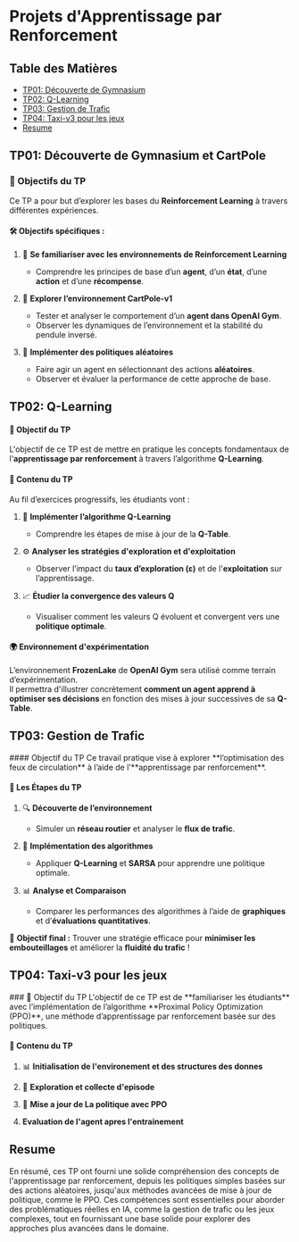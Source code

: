 # Projets d'Apprentissage par Renforcement


## Table des Matières

<div class="toc">
  <ul>
    <li><a href="#tp01">TP01: Découverte de Gymnasium</a></li>
    <li><a href="#tp02">TP02: Q-Learning</a></li>
    <li><a href="#tp03">TP03: Gestion de Trafic</a></li>
    <li><a href="#tp04">TP04: Taxi-v3 pour les jeux</a></li> 
    <li><a href="#resume">Resume</a></li> 
  </ul>
</div>

<h2 id="tp01">TP01: Découverte de Gymnasium et CartPole</h2>

### 🎯 Objectifs du TP

Ce TP a pour but d’explorer les bases du **Reinforcement Learning** à travers différentes expériences.

#### 🛠️ Objectifs spécifiques :

1. 🚀 **Se familiariser avec les environnements de Reinforcement Learning**  
   - Comprendre les principes de base d’un **agent**, d’un **état**, d’une **action** et d’une **récompense**.

2. 🎡 **Explorer l’environnement CartPole-v1**  
   - Tester et analyser le comportement d’un **agent dans OpenAI Gym**.  
   - Observer les dynamiques de l’environnement et la stabilité du pendule inversé.

3. 🎲 **Implémenter des politiques aléatoires**  
   - Faire agir un agent en sélectionnant des actions **aléatoires**.  
   - Observer et évaluer la performance de cette approche de base.

<h2 id="tp02">TP02: Q-Learning</h2>

#### 🎯 Objectif du TP
L'objectif de ce TP est de mettre en pratique les concepts fondamentaux de l'**apprentissage par renforcement** à travers l’algorithme **Q-Learning**.

#### 📌 Contenu du TP
Au fil d’exercices progressifs, les étudiants vont :

1. 🔨 **Implémenter l’algorithme Q-Learning**
   - Comprendre les étapes de mise à jour de la **Q-Table**.

2. ⚙️ **Analyser les stratégies d'exploration et d'exploitation**
   - Observer l’impact du **taux d’exploration (ε)** et de l'**exploitation** sur l’apprentissage.

3. 📈 **Étudier la convergence des valeurs Q**
   - Visualiser comment les valeurs Q évoluent et convergent vers une **politique optimale**.

#### 🌍 Environnement d'expérimentation
L’environnement **FrozenLake** de **OpenAI Gym** sera utilisé comme terrain d’expérimentation.  
Il permettra d'illustrer concrètement **comment un agent apprend à optimiser ses décisions** en fonction des mises à jour successives de sa **Q-Table**.

<h2 id="tp03">TP03: Gestion de Trafic</h2>
#### Objectif du TP  
Ce travail pratique vise à explorer **l’optimisation des feux de circulation** à l’aide de l’**apprentissage par renforcement**.

#### 📌 Les Étapes du TP  
1. 🔍 **Découverte de l’environnement**  
   - Simuler un **réseau routier** et analyser le **flux de trafic**.
  
2. 🤖 **Implémentation des algorithmes**  
   - Appliquer **Q-Learning** et **SARSA** pour apprendre une politique optimale.  

3. 📊 **Analyse et Comparaison**  
   - Comparer les performances des algorithmes à l’aide de **graphiques** et d’**évaluations quantitatives**.  

🚀 **Objectif final :** Trouver une stratégie efficace pour **minimiser les embouteillages** et améliorer la **fluidité du trafic** !  
<h2 id="tp04">TP04: Taxi-v3 pour les jeux</h2>
### 🎯 Objectif du TP  
L'objectif de ce TP est de **familiariser les étudiants** avec l’implémentation de l’algorithme **Proximal Policy Optimization (PPO)**, une méthode d’apprentissage par renforcement basée sur des politiques.

#### 📌 Contenu du TP  
1. 📊 **Initialisation de l'environement et des structures des donnes**  

2. 🚀 **Exploration et collecte d'episode**  

3. 🔄 **Mise a jour de La politique avec PPO**

4. **Evaluation de l'agent apres l'entrainement**

<h2 id="resume">Resume</h2>
En résumé, ces TP ont fourni une solide compréhension des concepts de l'apprentissage par renforcement, depuis les politiques simples basées sur des actions aléatoires, 
jusqu'aux méthodes avancées de mise à jour de politique, comme le PPO. Ces compétences sont essentielles pour aborder des problématiques réelles en IA, comme la gestion
de trafic ou les jeux complexes, tout en fournissant une base solide pour explorer des approches plus avancées dans le domaine.
